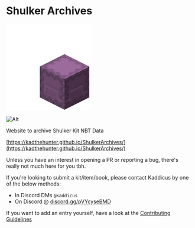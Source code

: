 # Shulker Archives

![Cute Mascot :3](assets/Shulker_shooting.gif)

![Alt](https://repobeats.axiom.co/api/embed/969590d0e93138cbc0d66c5fc51b68f4b498a331.svg "Repobeats analytics image")

Website to archive Shulker Kit NBT Data

[https://kadthehunter.github.io/ShulkerArchives/](https://kadthehunter.github.io/ShulkerArchives/)

Unless you have an interest in opening a PR or reporting a bug, there's really not much here for you tbh.

If you're looking to submit a kit/item/book, please contact Kaddicus by one of the below methods:

- In Discord DMs `@kaddicus`
- On Discord @ [discord.gg/pVYcyseBMD](discord.gg/pVYcyseBMD)

If you want to add an entry yourself, have a look at the [Contributing Guidelines](https://github.com/KadTheHunter/ShulkerArchives/blob/master/CONTRIBUTING.md)
